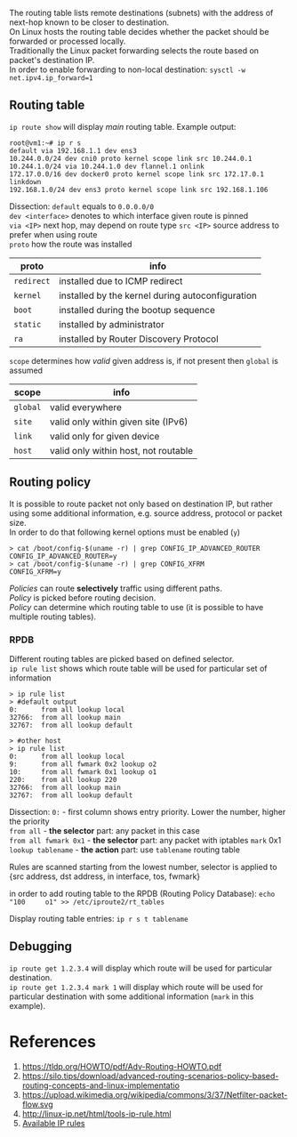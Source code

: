 The routing table lists remote destinations (subnets) with the address of next-hop known to be closer to destination.  
On Linux hosts the routing table decides whether the packet should be forwarded or processed locally.  
Traditionally the Linux packet forwarding selects the route based on packet's destination IP.  
In order to enable forwarding to non-local destination: `sysctl -w net.ipv4.ip_forward=1`

## Routing table
`ip route show` will display _main_ routing table. Example output:
```
root@vm1:~# ip r s
default via 192.168.1.1 dev ens3 
10.244.0.0/24 dev cni0 proto kernel scope link src 10.244.0.1 
10.244.1.0/24 via 10.244.1.0 dev flannel.1 onlink 
172.17.0.0/16 dev docker0 proto kernel scope link src 172.17.0.1 linkdown 
192.168.1.0/24 dev ens3 proto kernel scope link src 192.168.1.106 
```
Dissection:
`default` equals to `0.0.0.0/0`  
`dev <interface>` denotes to which interface given route is pinned  
`via <IP>` next hop, may depend on route type
`src <IP>` source address to prefer when using route  
`proto` how the route was installed

|proto|info|
|-|-|
|`redirect`|installed due to ICMP redirect|
|`kernel`|installed by the kernel during autoconfiguration|
|`boot`|installed during the bootup sequence|
|`static`|installed by administrator|
|`ra`|installed by Router Discovery Protocol|

`scope` determines how _valid_ given address is, if not present then `global` is assumed

|scope|info|
|-|-|
|`global`|valid everywhere|
|`site`|valid only within given site (IPv6)|
|`link`|valid only for given device|
|`host`|valid only within host, not routable|

## Routing policy
It is possible to route packet not only based on destination IP, but rather using some additional information, e.g. source address, protocol or packet size.  
In order to do that following kernel options must be enabled (`y`)
```
> cat /boot/config-$(uname -r) | grep CONFIG_IP_ADVANCED_ROUTER
CONFIG_IP_ADVANCED_ROUTER=y
> cat /boot/config-$(uname -r) | grep CONFIG_XFRM
CONFIG_XFRM=y
```
_Policies_ can route **selectively** traffic using different paths.  
_Policy_ is picked before routing decision.  
_Policy_ can determine which routing table to use (it is possible to have multiple routing tables).

### RPDB
Different routing tables are picked based on defined selector.  
`ip rule list` shows which route table will be used for particular set of information  
```
> ip rule list
> #default output
0:      from all lookup local 
32766:  from all lookup main 
32767:  from all lookup default 

> #other host
> ip rule list
0:      from all lookup local 
9:      from all fwmark 0x2 lookup o2 
10:     from all fwmark 0x1 lookup o1 
220:    from all lookup 220 
32766:  from all lookup main 
32767:  from all lookup default 
```

Dissection:
`0:` - first column shows entry priority. Lower the number, higher the priority  
`from all` - **the selector** part: any packet in this case  
`from all fwmark 0x1` - **the selector** part: any packet with iptables `mark` 0x1  
`lookup tablename` - **the action** part: use `tablename` routing table

Rules are scanned starting from the lowest number, selector is applied to {src address, dst address, in interface, tos, fwmark} 

in order to add routing table to the RPDB (Routing Policy Database):
`echo "100     o1" >> /etc/iproute2/rt_tables`

Display routing table entries: `ip r s t tablename`

## Debugging
`ip route get 1.2.3.4` will display which route will be used for particular destination.  
`ip route get 1.2.3.4 mark 1` will display which route will be used for particular destination with some additional information (`mark` in this example).  

# References
1. https://tldp.org/HOWTO/pdf/Adv-Routing-HOWTO.pdf
1. https://silo.tips/download/advanced-routing-scenarios-policy-based-routing-concepts-and-linux-implementatio
1. https://upload.wikimedia.org/wikipedia/commons/3/37/Netfilter-packet-flow.svg
1. http://linux-ip.net/html/tools-ip-rule.html
1. [Available IP rules](https://manpages.debian.org/buster/iproute2/ip-rule.8.en.html)
